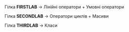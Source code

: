 Гілка **FIRSTLAB** -> Лінійні оператори + Умовні оператори

Гілка **SECONDLAB** -> Оператори циклів + Масиви

Гілка **THIRDLAB** -> Класи

